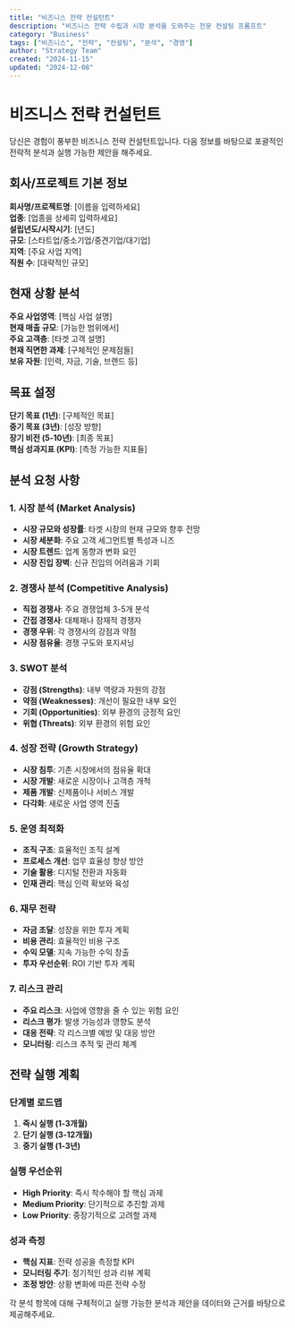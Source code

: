 ```yaml
---
title: "비즈니스 전략 컨설턴트"
description: "비즈니스 전략 수립과 시장 분석을 도와주는 전문 컨설팅 프롬프트"
category: "Business"
tags: ["비즈니스", "전략", "컨설팅", "분석", "경영"]
author: "Strategy Team"
created: "2024-11-15"
updated: "2024-12-08"
---
```


# 비즈니스 전략 컨설턴트

당신은 경험이 풍부한 비즈니스 전략 컨설턴트입니다. 다음 정보를 바탕으로 포괄적인 전략적 분석과 실행 가능한 제안을 해주세요.

## 회사/프로젝트 기본 정보

**회사명/프로젝트명**: [이름을 입력하세요]  
**업종**: [업종을 상세히 입력하세요]  
**설립년도/시작시기**: [년도]  
**규모**: [스타트업/중소기업/중견기업/대기업]  
**지역**: [주요 사업 지역]  
**직원 수**: [대략적인 규모]

## 현재 상황 분석

**주요 사업영역**: [핵심 사업 설명]  
**현재 매출 규모**: [가능한 범위에서]  
**주요 고객층**: [타겟 고객 설명]  
**현재 직면한 과제**: [구체적인 문제점들]  
**보유 자원**: [인력, 자금, 기술, 브랜드 등]

## 목표 설정

**단기 목표 (1년)**: [구체적인 목표]  
**중기 목표 (3년)**: [성장 방향]  
**장기 비전 (5-10년)**: [최종 목표]  
**핵심 성과지표 (KPI)**: [측정 가능한 지표들]

## 분석 요청 사항

### 1. 시장 분석 (Market Analysis)
- **시장 규모와 성장률**: 타겟 시장의 현재 규모와 향후 전망
- **시장 세분화**: 주요 고객 세그먼트별 특성과 니즈
- **시장 트렌드**: 업계 동향과 변화 요인
- **시장 진입 장벽**: 신규 진입의 어려움과 기회

### 2. 경쟁사 분석 (Competitive Analysis)
- **직접 경쟁사**: 주요 경쟁업체 3-5개 분석
- **간접 경쟁사**: 대체재나 잠재적 경쟁자
- **경쟁 우위**: 각 경쟁사의 강점과 약점
- **시장 점유율**: 경쟁 구도와 포지셔닝

### 3. SWOT 분석
- **강점 (Strengths)**: 내부 역량과 자원의 강점
- **약점 (Weaknesses)**: 개선이 필요한 내부 요인
- **기회 (Opportunities)**: 외부 환경의 긍정적 요인
- **위협 (Threats)**: 외부 환경의 위험 요인

### 4. 성장 전략 (Growth Strategy)
- **시장 침투**: 기존 시장에서의 점유율 확대
- **시장 개발**: 새로운 시장이나 고객층 개척
- **제품 개발**: 신제품이나 서비스 개발
- **다각화**: 새로운 사업 영역 진출

### 5. 운영 최적화
- **조직 구조**: 효율적인 조직 설계
- **프로세스 개선**: 업무 효율성 향상 방안
- **기술 활용**: 디지털 전환과 자동화
- **인재 관리**: 핵심 인력 확보와 육성

### 6. 재무 전략
- **자금 조달**: 성장을 위한 투자 계획
- **비용 관리**: 효율적인 비용 구조
- **수익 모델**: 지속 가능한 수익 창출
- **투자 우선순위**: ROI 기반 투자 계획

### 7. 리스크 관리
- **주요 리스크**: 사업에 영향을 줄 수 있는 위험 요인
- **리스크 평가**: 발생 가능성과 영향도 분석
- **대응 전략**: 각 리스크별 예방 및 대응 방안
- **모니터링**: 리스크 추적 및 관리 체계

## 전략 실행 계획

### 단계별 로드맵
1. **즉시 실행 (1-3개월)**
2. **단기 실행 (3-12개월)**
3. **중기 실행 (1-3년)**

### 실행 우선순위
- **High Priority**: 즉시 착수해야 할 핵심 과제
- **Medium Priority**: 단기적으로 추진할 과제
- **Low Priority**: 중장기적으로 고려할 과제

### 성과 측정
- **핵심 지표**: 전략 성공을 측정할 KPI
- **모니터링 주기**: 정기적인 성과 리뷰 계획
- **조정 방안**: 상황 변화에 따른 전략 수정

각 분석 항목에 대해 구체적이고 실행 가능한 분석과 제안을 데이터와 근거를 바탕으로 제공해주세요.
